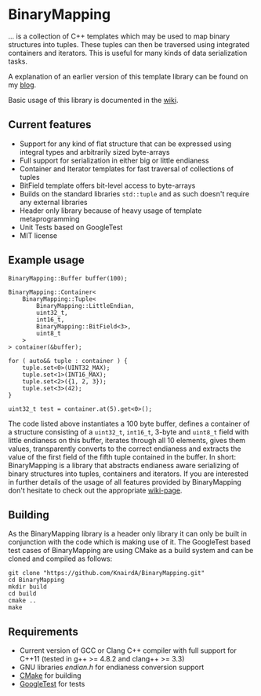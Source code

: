 # BinaryMapping

... is a collection of C++ templates which may be used to map binary structures into tuples. These tuples can then be traversed using integrated containers and iterators. This is useful for many kinds of data serialization tasks.

A explanation of an earlier version of this template library can be found on my [blog](http://blog.kummerlaender.eu/artikel/mapping-binary-structures-as-tuples-using-template-metaprogramming).

Basic usage of this library is documented in the [wiki](https://github.com/KnairdA/BinaryMapping/wiki/Basic-Usage).

## Current features

- Support for any kind of flat structure that can be expressed using integral types and arbitrarily sized byte-arrays
- Full support for serialization in either big or little endianess
- Container and Iterator templates for fast traversal of collections of tuples
- BitField template offers bit-level access to byte-arrays
- Builds on the standard libraries `std::tuple` and as such doesn't require any external libraries
- Header only library because of heavy usage of template metaprogramming
- Unit Tests based on GoogleTest
- MIT license

## Example usage

```
BinaryMapping::Buffer buffer(100);

BinaryMapping::Container<
	BinaryMapping::Tuple<
		BinaryMapping::LittleEndian,
		uint32_t,
		int16_t,
		BinaryMapping::BitField<3>,
		uint8_t
	>
> container(&buffer);

for ( auto&& tuple : container ) {
	tuple.set<0>(UINT32_MAX);
	tuple.set<1>(INT16_MAX);
	tuple.set<2>({1, 2, 3});
	tuple.set<3>(42);
}

uint32_t test = container.at(5).get<0>();
```

The code listed above instantiates a 100 byte buffer, defines a container of a structure consisting of a `uint32_t`, `int16_t`, 3-byte and `uint8_t` field with little endianess on this buffer, iterates through all 10 elements, gives them values, transparently converts to the correct endianess and extracts the value of the first field of the fifth tuple contained in the buffer.
In short: BinaryMapping is a library that abstracts endianess aware serializing of binary structures into tuples, containers and iterators.
If you are interested in further details of the usage of all features provided by BinaryMapping don't hesitate to check out the appropriate [wiki-page](https://github.com/KnairdA/BinaryMapping/wiki/Basic-Usage).

## Building

As the BinaryMapping library is a header only library it can only be built in conjunction with the code which is making use of it.
The GoogleTest based test cases of BinaryMapping are using CMake as a build system and can be cloned and compiled as follows:

```
git clone "https://github.com/KnairdA/BinaryMapping.git"
cd BinaryMapping
mkdir build
cd build
cmake ..
make
```

## Requirements

- Current version of GCC or Clang C++ compiler with full support for C++11 (tested in g++ >= 4.8.2 and clang++ >= 3.3)
- GNU libraries _endian.h_ for endianess conversion support
- [CMake](http://www.cmake.org/) for building
- [GoogleTest](http://code.google.com/p/googletest/) for tests
